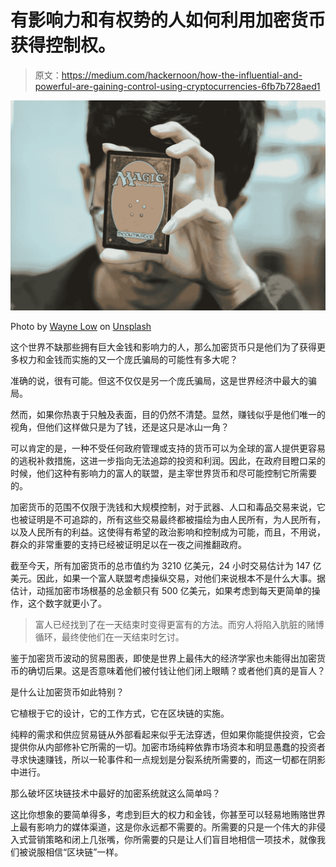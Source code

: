 # 有影响力和有权势的人如何利用加密货币获得控制权。

> 原文：<https://medium.com/hackernoon/how-the-influential-and-powerful-are-gaining-control-using-cryptocurrencies-6fb7b728aed1>

![](img/0c5be4395e5f412b15652acc73a92b4c.png)

Photo by [Wayne Low](https://unsplash.com/photos/OvN4OkhkTLo?utm_source=unsplash&utm_medium=referral&utm_content=creditCopyText) on [Unsplash](https://unsplash.com/search/photos/crypto?utm_source=unsplash&utm_medium=referral&utm_content=creditCopyText)

这个世界不缺那些拥有巨大金钱和影响力的人，那么加密货币只是他们为了获得更多权力和金钱而实施的又一个庞氏骗局的可能性有多大呢？

准确的说，很有可能。但这不仅仅是另一个庞氏骗局，这是世界经济中最大的骗局。

然而，如果你热衷于只触及表面，目的仍然不清楚。显然，赚钱似乎是他们唯一的视角，但他们这样做只是为了钱，还是这只是冰山一角？

可以肯定的是，一种不受任何政府管理或支持的货币可以为全球的富人提供更容易的逃税补救措施，这进一步指向无法追踪的投资和利润。因此，在政府目瞪口呆的时候，他们这种有影响力的富人的联盟，是主宰世界货币和尽可能控制它所需要的。

加密货币的范围不仅限于洗钱和大规模控制，对于武器、人口和毒品交易来说，它也被证明是不可追踪的，所有这些交易最终都被描绘为由人民所有，为人民所有，以及人民所有的利益。这使得有希望的政治影响和控制成为可能，而且，不用说，群众的非常重要的支持已经被证明足以在一夜之间推翻政府。

截至今天，所有加密货币的总市值约为 3210 亿美元，24 小时交易估计为 147 亿美元。因此，如果一个富人联盟考虑操纵交易，对他们来说根本不是什么大事。据估计，动摇加密市场根基的总金额只有 500 亿美元，如果考虑到每天更简单的操作，这个数字就更小了。

> 富人已经找到了在一天结束时变得更富有的方法。而穷人将陷入肮脏的赌博循环，最终使他们在一天结束时乞讨。

鉴于加密货币波动的贸易图表，即使是世界上最伟大的经济学家也未能得出加密货币的确切后果。这是否意味着他们被付钱让他们闭上眼睛？或者他们真的是盲人？

是什么让加密货币如此特别？

它植根于它的设计，它的工作方式，它在区块链的实施。

纯粹的需求和供应贸易链从外部看起来似乎无法穿透，但如果你能提供投资，它会提供你从内部修补它所需的一切。加密市场纯粹依靠市场资本和明显愚蠢的投资者寻求快速赚钱，所以一轮事件和一点规划是分裂系统所需要的，而这一切都在阴影中进行。

那么破坏区块链技术中最好的加密系统就这么简单吗？

这比你想象的要简单得多，考虑到巨大的权力和金钱，你甚至可以轻易地贿赂世界上最有影响力的媒体渠道，这是你永远都不需要的。所需要的只是一个伟大的非侵入式营销策略和闭上几张嘴，你所需要的只是让人们盲目地相信一项技术，就像我们被说服相信“区块链”一样。